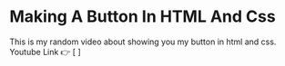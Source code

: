 # Making A Button In HTML And Css
This is my random video about showing you my button in html and css. Youtube Link 👉 [  ]

